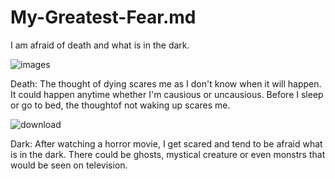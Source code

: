 # My-Greatest-Fear.md
I am afraid of death and what is in the dark. 

![images](https://user-images.githubusercontent.com/99212081/163027755-42bc2b8f-86ba-4553-8e1f-62d4a4d87967.jpg)

Death:
The thought of dying scares me as I don't know when it will happen. It could happen anytime whether I'm causious or uncausious. Before I sleep or go to bed, the thoughtof not waking up scares me.


![download](https://user-images.githubusercontent.com/99212081/163028804-1ed72c6a-254e-4c39-b591-de3dc5652dd5.png)

Dark:
After watching a horror movie, I get scared and tend to be afraid what is in the dark. There could be ghosts, mystical creature or even monstrs that would be seen on television. 
